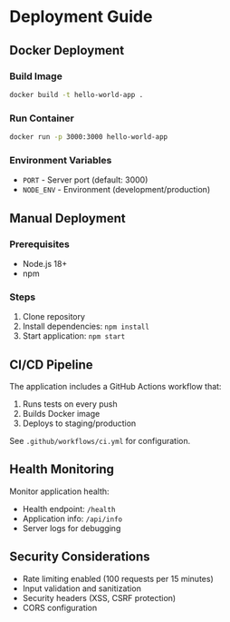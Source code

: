 # Deployment Guide

## Docker Deployment

### Build Image
```bash
docker build -t hello-world-app .
```

### Run Container
```bash
docker run -p 3000:3000 hello-world-app
```

### Environment Variables
- `PORT` - Server port (default: 3000)
- `NODE_ENV` - Environment (development/production)

## Manual Deployment

### Prerequisites
- Node.js 18+
- npm

### Steps
1. Clone repository
2. Install dependencies: `npm install`
3. Start application: `npm start`

## CI/CD Pipeline

The application includes a GitHub Actions workflow that:
1. Runs tests on every push
2. Builds Docker image
3. Deploys to staging/production

See `.github/workflows/ci.yml` for configuration.

## Health Monitoring

Monitor application health:
- Health endpoint: `/health`
- Application info: `/api/info`
- Server logs for debugging

## Security Considerations

- Rate limiting enabled (100 requests per 15 minutes)
- Input validation and sanitization
- Security headers (XSS, CSRF protection)
- CORS configuration
